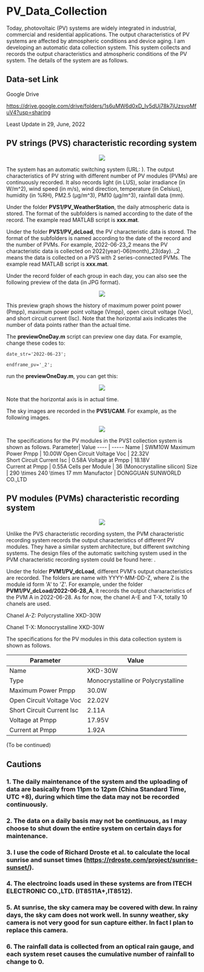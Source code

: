 # PV_Data_Collection
 
Today, photovoltaic (PV) systems are widely integrated in industrial, commercial and residential applications. The output characteristics of PV systems are affected by atmospheric conditions and device aging. I am developing an automatic data collection system. This system collects and records the output characteristics and atmospheric conditions of the PV system. The details of the system are as follows.

## Data-set Link

Google Drive

<https://drive.google.com/drive/folders/1s6uMW6d0xD_Iv5dUj78k7jUzsvoMfuV4?usp=sharing> 

Least Update in 29, June, 2022

##	PV strings (PVS) characteristic recording system

<div align="center">
  <img src="https://github.com/KangshiWang/pics/blob/main/1.png">
</div>

The system has an automatic switching system (URL: ). The output characteristics of PV string with different number of PV modules (PVMs) are continuously recorded. It also records light (in LUS), solar irradiance (in W/m^2), wind speed (in m/s), wind direction, temperature (in Celsius), humidity (in %RH), PM2.5 (μg/m^3), PM10 (μg/m^3), rainfall data (mm).

Under the folder **PVS1/PV_WeatherStation**, the daily atmospheric data is stored. The format of the subfolders is named according to the date of the record. The example read MATLAB script is **xxx.mat**.

Under the folder **PVS1/PV_dcLoad**, the PV characteristic data is stored. The format of the subfolders is named according to the date of the record and the number of PVMs. For example, 2022-06-23_2 means the PV characteristic data is collected on 2022(year)-06(month)_23(day). _2 means the data is collected on a PVS with 2 series-connected PVMs. The example read MATLAB script is **xxx.mat**. 

Under the record folder of each group in each day, you can also see the following preview of the data (in JPG format).

<div align="center">
  <img src="https://github.com/KangshiWang/pics/blob/main/2.jpg">
</div>

This preview graph shows the history of maximum power point power (Pmpp), maximum power point voltage (Vmpp), open circuit voltage (Voc), and short circuit current (Isc). Note that the horizontal axis indicates the number of data points rather than the actual time.

The **previewOneDay.m** script can preview one day data. For example, change these codes to:

 <span style="color:#333333">`date_str='2022-06-23';` </span> 
 
 <span style="color:#333333">`endframe_pv='_2';` </span>  
 
run the **previewOneDay.m**, you can get this:

<div align="center">
  <img src="https://github.com/KangshiWang/pics/blob/main/3.png">
</div>
 
Note that the horizontal axis is in actual time. 

The sky images are recorded in the **PVS1/CAM**. For example, as the following images.
<div align="center">
  <img src="https://github.com/KangshiWang/pics/blob/main/4.jpg">
</div> 

The specifications for the PV modules in the PVS1 collection system is shown as follows.
Parameter| Value 
 ---- | ----- 
Name | SWM10W
Maximum Power Pmpp | 10.00W 
Open Circuit Voltage Voc  | 22.32V  
Short Circuit Current Isc | 0.58A 
Voltage at Pmpp | 18.18V  
Current at Pmpp | 0.55A 
Cells per Module | 36 (Monocrystalline silicon) 
Size | 290 \times 240 \times 17 mm
Manufactor | DONGGUAN SUNWORLD CO.,LTD

##	PV modules (PVMs) characteristic recording system

<div align="center">
  <img src="https://github.com/KangshiWang/pics/blob/main/5.png">
</div> 

Unlike the PVS characteristic recording system, the PVM characteristic recording system records the output characteristics of different PV modules. They have a similar system architecture, but different switching systems. The design files of the automatic switching system used in the PVM characteristic recording system could be found here: . 

Under the folder **PVM1/PV_dcLoad**, different PVM's output characteristics are recorded. The folders are name with YYYY-MM-DD-Z, where Z is the module id form 'A' to 'Z'. For example, under the folder **PVM1/PV_dcLoad/2022-06-28_A**, it records the output characteristics of the PVM A in 2022-06-28. As for now, the chanel A-E and T-X, totally 10 chanels are used.

Chanel A-Z: Polycrystalline XKD-30W

Chanel T-X: Monocrystalline XKD-30W

The specifications for the PV modules in this data collection system is shown as follows.

Parameter| Value 
 ---- | -----  
Name | XKD-30W
Type | Monocrystalline or Polycrystalline
Maximum Power Pmpp | 30.0W 
Open Circuit Voltage Voc  | 22.02V  
Short Circuit Current Isc | 2.11A 
Voltage at Pmpp | 17.95V  
Current at Pmpp | 1.92A

(To be continued)

##	Cautions
### 1. The daily maintenance of the system and the uploading of data are basically from 11pm to 12pm (China Standard Time, UTC +8), during which time the data may not be recorded continuously.
### 2. The data on a daily basis may not be continuous, as I may choose to shut down the entire system on certain days for maintenance.
### 3. I use the code of Richard Droste et al. to calculate the local sunrise and sunset times (https://rdroste.com/project/sunrise-sunset/).
### 4. The electroinc loads used in these systems are from ITECH ELECTRONIC CO.,LTD. (IT8511A+,IT8512).
### 5. At sunrise, the sky camera may be covered with dew. In rainy days, the sky cam does not work well. In sunny weather, sky camera is not very good for sun capture either. In fact I plan to replace this camera.
### 6. The rainfall data is collected from an optical rain gauge, and each system reset causes the cumulative number of rainfall to change to 0.

 
 
 
